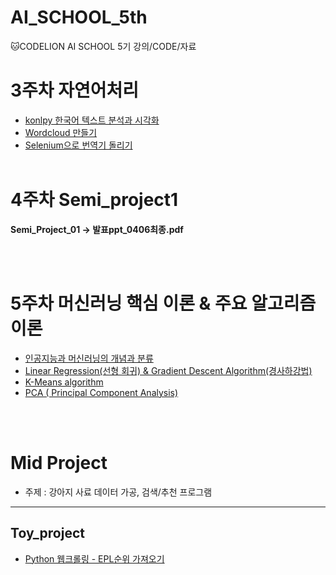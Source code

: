 # AI_SCHOOL_5th
:cat:CODELION AI SCHOOL 5기 강의/CODE/자료


# 3주차 자연어처리
- [konlpy 한국어 텍스트 분석과 시각화](https://jeonjoon.tistory.com/32)
- [Wordcloud 만들기](https://jeonjoon.tistory.com/33)  
- [Selenium으로 번역기 돌리기](https://jeonjoon.tistory.com/34) 
<br><br>

# 4주차 Semi_project1  
**Semi_Project_01 -> 발표ppt_0406최종.pdf**

<br><br>

# 5주차 머신러닝 핵심 이론 & 주요 알고리즘 이론
- [인공지능과 머신러닝의 개념과 분류](https://jeonjoon.tistory.com/40)  
- [Linear Regression(선형 회귀) & Gradient Descent Algorithm(경사하강법)](https://jeonjoon.tistory.com/43)  
- [K-Means algorithm](https://jeonjoon.tistory.com/41)  
- [PCA ( Principal Component Analysis)](https://jeonjoon.tistory.com/42)

<br><br>   

# Mid Project
- 주제 : 강아지 사료 데이터 가공, 검색/추천 프로그램

---

## Toy_project
- [Python 웹크롤링 - EPL순위 가져오기](https://jeonjoon.tistory.com/18?category=544964)